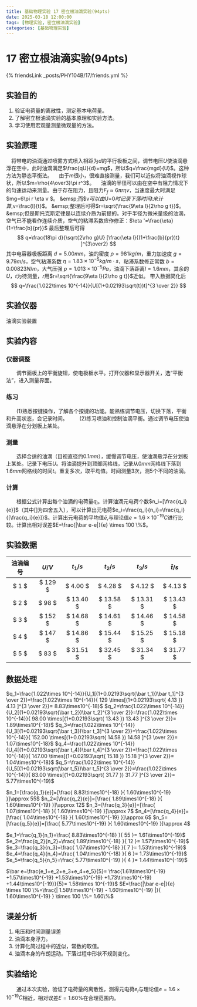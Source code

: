 ```yaml
---
title: 基础物理实验 17 密立根油滴实验(94pts)
date: 2025-03-18 12:00:00
tags: [物理实验, 密立根油滴实验]
categories: [基础物理实验]
---
```

# 17 密立根油滴实验(94pts)

{% friendsLink _posts/PHY104B/17/friends.yml %}
## 实验目的
<!-- 纯纯恶心人 雷了雷了 学不到一点知识 -->
1. 验证电荷量的离散性，测定基本电荷量。
2. 了解密立根油滴实验的基本原理和实验方法。
3. 学习使用宏观量测量微观量的方法。
## 实验原理
&emsp;将带电的油滴通过喷雾方式喷入相距为$d$的平行极板之间，调节电压$U$使油滴悬浮在空中，此时油滴满足$\frac{qU}{d}=mg$，所以$q=\frac{mgd}{U}$。这种方法为静态平衡法。
&emsp;由于$m$很小，很难直接测量，我们可以近似将油滴视作球状，所以$m=\rho{4\over3}\pi r^3$。
&emsp;油滴的半径可以由在空中有阻力情况下的匀速运动来测量。由于存在阻力，且阻力$F_f\approx 6\pi r \eta v$，当速度最大时满足$mg=6\pi r \eta v $。
&emsp;而$v$可以由$U=0$时记录下落时间$t$来计算,$v=\frac{l}{t}$。
&emsp;整理后可得$r=\sqrt{\frac{9\eta l}{2\rho g t}}$。
&emsp;但是斯托克斯定律是以连续介质为前提的。对于半径为微米量级的油滴，空气已不能看作连续介质，空气的粘滞系数应作修正：$\eta '=\frac{\eta}{1+\frac{b}{pr}}$
最后整理后可得
$$
q=\frac{18\pi d}{\sqrt{2\rho g}U} [\frac{\eta l}{(1+\frac{b}{pr})t} ]^{3\over2}
$$
其中电容器极板距离 $d=5.00mm$，油的密度 $\rho =981kg/m$，重力加速度 $g=9.79m/s$，空气粘滞系数 $\eta=1.83 \times 10^{-5}kg/m \cdot s$，粘滞系数修正常数 $b=0.00823N/m$，大气压强 $p=1.013 \times 10^{-5} Pa$，油滴下落距离$l=1.6mm$，其余的$U$，$t$为待测量，$r$用$r=\sqrt{\frac{9\eta l}{2\rho g t}}$近似。
带入数据简化后
$$
q=\frac{1.022\times 10^{-14}}{U[(1+0.02193\sqrt{t})t]^{3 \over 2}}
$$
## 实验仪器
油滴实验装置
## 实验内容
### 仪器调整
&emsp;&emsp;调节面板上的平衡旋钮，使电极板水平。打开仪器和显示器开关，选“平衡法”，进入测量界面。 
### 练习
&emsp;&emsp;(1)熟悉按键操作，了解各个按键的功能。能熟练调节电压，切换下落，平衡和升高状态，会记录时间。
&emsp;&emsp;(2)练习喷油和控制油滴平衡。通过调节电压使油滴悬浮在分划板上某处。
<!-- 练练练 练** 我模拟实验手都快练sita了 年戊子都要哈特了 你还给我在实验室练 那模拟个屁啊 -->
<!-- 座子 宗萨 物理老四暖婆操粘钩 -->
### 测量
&emsp;&emsp;选择合适的油滴（目视直径约$0.1mm$），缓慢调节电压，使油滴悬浮在分划板上某处。记录下电压$U$。将油滴提升到顶部网格线，记录从$0mm$网格线下落到$1.6mm$网格线的时间$t$。重复多次，取平均值。时间测量3次，测5个不同的油滴。
### 计算
&emsp;&emsp;根据公式计算出每个油滴的电荷量$q_i$。计算油滴元电荷个数$n_i=[\frac{q_i}{e}]$（其中[]为四舍五入），可以计算出元电荷$e_i=\frac{q_i}{n_i}=\frac{q_i}{[\frac{q_i}{e}]}$。计算出元电荷的平均值$\bar e$,与理论值$e=1.6\times 10^{-19}C$进行比较。计算出相对误差$E=\frac{|\bar e-e|}{e} \times 100 \%$。

## 实验数据
|油滴编号|$U /V$|$t_1/s$|$t_2/s$|$t_3/s$|$\bar t/s$|
|:--:|:--:|:--:|:--:|:--:|:--:|
|$ 1 $|$ 129 $|$ 4.00 $|$ 4.28 $|$ 4.12 $|$ 4.13 $|
|$ 2 $|$ 98 $|$ 13.40 $|$ 13.58 $|$ 13.31 $|$ 13.43 $|
|$ 3 $|$ 152 $|$ 14.68 $|$ 14.61 $|$ 14.46 $|$ 14.58 $|
|$ 4 $|$ 147 $|$ 14.86 $|$ 15.44 $|$ 15.25 $|$ 15.18 $|
|$ 5 $|$ 83 $|$ 31.51 $|$ 32.45 $|$ 31.34 $|$ 31.77 $|

## 数据处理
$q_1=\frac{1.022\times 10^{-14}}{U_1[(1+0.02193\sqrt{\bar t_1})\bar t_1]^{3 \over 2}}=\frac{1.022\times 10^{-14}}{ 129 \times[(1+0.02193\sqrt{ 4.13 }) 4.13 ]^{3 \over 2}}= 8.83\times10^{-18}$
$q_2=\frac{1.022\times 10^{-14}}{U_2[(1+0.02193\sqrt{\bar t_2})\bar t_2]^{3 \over 2}}=\frac{1.022\times 10^{-14}}{ 98.00 \times[(1+0.02193\sqrt{ 13.43 }) 13.43 ]^{3 \over 2}}= 1.89\times10^{-18}$
$q_3=\frac{1.022\times 10^{-14}}{U_3[(1+0.02193\sqrt{\bar t_3})\bar t_3]^{3 \over 2}}=\frac{1.022\times 10^{-14}}{ 152.00 \times[(1+0.02193\sqrt{ 14.58 }) 14.58 ]^{3 \over 2}}= 1.07\times10^{-18}$
$q_4=\frac{1.022\times 10^{-14}}{U_4[(1+0.02193\sqrt{\bar t_4})\bar t_4]^{3 \over 2}}=\frac{1.022\times 10^{-14}}{ 147.00 \times[(1+0.02193\sqrt{ 15.18 }) 15.18 ]^{3 \over 2}}= 1.04\times10^{-18}$
$q_5=\frac{1.022\times 10^{-14}}{U_5[(1+0.02193\sqrt{\bar t_5})\bar t_5]^{3 \over 2}}=\frac{1.022\times 10^{-14}}{ 83.00 \times[(1+0.02193\sqrt{ 31.77 }) 31.77 ]^{3 \over 2}}= 5.77\times10^{-19}$

$n_1=[\frac{q_1}{e}]=[\frac{ 8.83\times10^{-18} }{ 1.60\times10^{-19} }]\approx 55$
$n_2=[\frac{q_2}{e}]=[\frac{ 1.89\times10^{-18} }{ 1.60\times10^{-19} }]\approx 12$
 $n_3=[\frac{q_3}{e}]=[\frac{ 1.07\times10^{-18} }{ 1.60\times10^{-19} }]\approx 7$ 
 $n_4=[\frac{q_4}{e}]=[\frac{ 1.04\times10^{-18} }{ 1.60\times10^{-19} }]\approx 6$
 $n_5=[\frac{q_5}{e}]=[\frac{ 5.77\times10^{-19} }{ 1.60\times10^{-19} }]\approx 4$

$e_1=\frac{q_1}{n_1}=\frac{ 8.83\times10^{-18} }{ 55 }= 1.61\times10^{-19}$ 
$e_2=\frac{q_2}{n_2}=\frac{ 1.89\times10^{-18} }{ 12 }= 1.57\times10^{-19}$ 
$e_3=\frac{q_3}{n_3}=\frac{ 1.07\times10^{-18} }{ 7 }= 1.53\times10^{-19}$
$e_4=\frac{q_4}{n_4}=\frac{ 1.04\times10^{-18} }{ 6 }= 1.73\times10^{-19}$ 
$e_5=\frac{q_5}{n_5}=\frac{ 5.77\times10^{-19} }{ 4 }= 1.44\times10^{-19}$


$\bar e=\frac{e_1+e_2+e_3+e_4+e_5}{5}=
\frac{1.61\times10^{-19} +1.57\times10^{-19} +1.53\times10^{-19} +1.73\times10^{-19} +1.44\times10^{-19}}{5}=
1.58\times 10^{-19}$
$E=\frac{|\bar e-e|}{e} \times 100 \%=\frac{| 1.58\times10^{-19} - 1.60\times10^{-19} |}{ 1.60\times10^{-19} } \times 100 \%= 1.60\%$
## 误差分析
1. 电压和时间测量误差
2. 油滴本身浮力。
3. 计算化简过程中的近似，常数的取值。
4. 油滴本身的布朗运动。下落过程中形状不规则变化。
## 实验结论
&emsp;&emsp;通过本次实验，验证了电荷量的离散性，测得元电荷$e_i$与理论值$e=1.6\times 10^{-19}C$相近，相对误差$E=1.60\%$在合理范围内。

